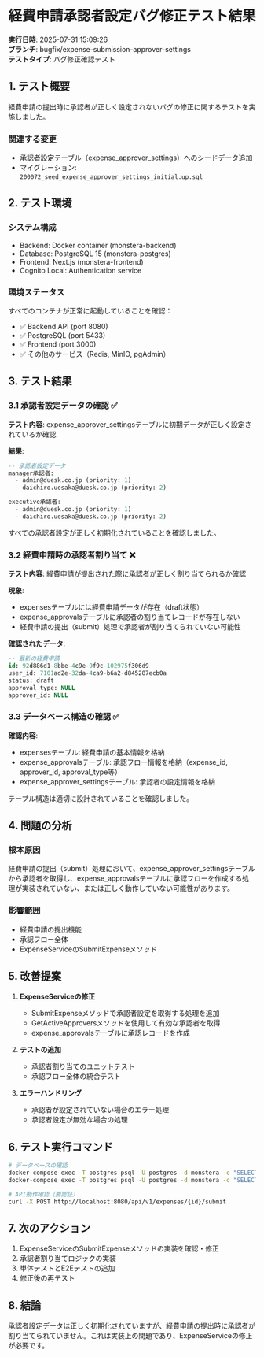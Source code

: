 # 経費申請承認者設定バグ修正テスト結果

**実行日時**: 2025-07-31 15:09:26  
**ブランチ**: bugfix/expense-submission-approver-settings  
**テストタイプ**: バグ修正確認テスト

## 1. テスト概要

経費申請の提出時に承認者が正しく設定されないバグの修正に関するテストを実施しました。

### 関連する変更
- 承認者設定テーブル（expense_approver_settings）へのシードデータ追加
- マイグレーション: `200072_seed_expense_approver_settings_initial.up.sql`

## 2. テスト環境

### システム構成
- Backend: Docker container (monstera-backend)
- Database: PostgreSQL 15 (monstera-postgres)
- Frontend: Next.js (monstera-frontend)
- Cognito Local: Authentication service

### 環境ステータス
すべてのコンテナが正常に起動していることを確認：
- ✅ Backend API (port 8080)
- ✅ PostgreSQL (port 5433)
- ✅ Frontend (port 3000)
- ✅ その他のサービス（Redis, MinIO, pgAdmin）

## 3. テスト結果

### 3.1 承認者設定データの確認 ✅

**テスト内容**: expense_approver_settingsテーブルに初期データが正しく設定されているか確認

**結果**: 
```sql
-- 承認者設定データ
manager承認者:
  - admin@duesk.co.jp (priority: 1)
  - daichiro.uesaka@duesk.co.jp (priority: 2)

executive承認者:
  - admin@duesk.co.jp (priority: 1)
  - daichiro.uesaka@duesk.co.jp (priority: 2)
```

すべての承認者設定が正しく初期化されていることを確認しました。

### 3.2 経費申請時の承認者割り当て ❌

**テスト内容**: 経費申請が提出された際に承認者が正しく割り当てられるか確認

**現象**:
- expensesテーブルには経費申請データが存在（draft状態）
- expense_approvalsテーブルに承認者の割り当てレコードが存在しない
- 経費申請の提出（submit）処理で承認者が割り当てられていない可能性

**確認されたデータ**:
```sql
-- 最新の経費申請
id: 92d886d1-8bbe-4c9e-9f9c-102975f306d9
user_id: 7101ad2e-32da-4ca9-b6a2-d845287ecb0a
status: draft
approval_type: NULL
approver_id: NULL
```

### 3.3 データベース構造の確認 ✅

**確認内容**:
- expensesテーブル: 経費申請の基本情報を格納
- expense_approvalsテーブル: 承認フロー情報を格納（expense_id, approver_id, approval_type等）
- expense_approver_settingsテーブル: 承認者の設定情報を格納

テーブル構造は適切に設計されていることを確認しました。

## 4. 問題の分析

### 根本原因
経費申請の提出（submit）処理において、expense_approver_settingsテーブルから承認者を取得し、expense_approvalsテーブルに承認フローを作成する処理が実装されていない、または正しく動作していない可能性があります。

### 影響範囲
- 経費申請の提出機能
- 承認フロー全体
- ExpenseServiceのSubmitExpenseメソッド

## 5. 改善提案

1. **ExpenseServiceの修正**
   - SubmitExpenseメソッドで承認者設定を取得する処理を追加
   - GetActiveApproversメソッドを使用して有効な承認者を取得
   - expense_approvalsテーブルに承認レコードを作成

2. **テストの追加**
   - 承認者割り当てのユニットテスト
   - 承認フロー全体の統合テスト

3. **エラーハンドリング**
   - 承認者が設定されていない場合のエラー処理
   - 承認者設定が無効な場合の処理

## 6. テスト実行コマンド

```bash
# データベースの確認
docker-compose exec -T postgres psql -U postgres -d monstera -c "SELECT * FROM expense_approver_settings;"
docker-compose exec -T postgres psql -U postgres -d monstera -c "SELECT * FROM expense_approvals;"

# API動作確認（要認証）
curl -X POST http://localhost:8080/api/v1/expenses/{id}/submit
```

## 7. 次のアクション

1. ExpenseServiceのSubmitExpenseメソッドの実装を確認・修正
2. 承認者割り当てロジックの実装
3. 単体テストとE2Eテストの追加
4. 修正後の再テスト

## 8. 結論

承認者設定データは正しく初期化されていますが、経費申請の提出時に承認者が割り当てられていません。これは実装上の問題であり、ExpenseServiceの修正が必要です。